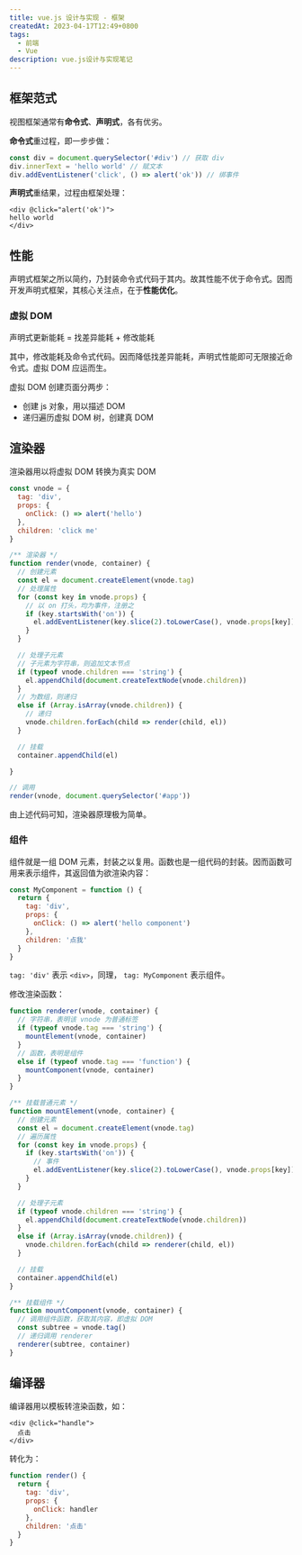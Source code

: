 ```yaml
---
title: vue.js 设计与实现 - 框架
createdAt: 2023-04-17T12:49+0800
tags:
  - 前端
  - Vue
description: vue.js设计与实现笔记
---
```


## 框架范式

视图框架通常有**命令式**、**声明式**，各有优劣。

**命令式**重过程，即一步步做：

``` js
const div = document.querySelector('#div') // 获取 div
div.innerText = 'hello world' // 赋文本
div.addEventListener('click', () => alert('ok')) // 绑事件
```

**声明式**重结果，过程由框架处理：

``` vue
<div @click="alert('ok')">
hello world
</div>
```

## 性能

声明式框架之所以简约，乃封装命令式代码于其内。故其性能不优于命令式。因而开发声明式框架，其核心关注点，在于**性能优化**。

### 虚拟 DOM

声明式更新能耗 = 找差异能耗 + 修改能耗

其中，修改能耗及命令式代码。因而降低找差异能耗，声明式性能即可无限接近命令式。虚拟 DOM 应运而生。

虚拟 DOM 创建页面分两步：

- 创建 js 对象，用以描述 DOM
- 递归遍历虚拟 DOM 树，创建真 DOM

## 渲染器

渲染器用以将虚拟 DOM 转换为真实 DOM

``` js
const vnode = {
  tag: 'div',
  props: {
    onClick: () => alert('hello')
  },
  children: 'click me'
}

/** 渲染器 */
function render(vnode, container) {
  // 创建元素
  const el = document.createElement(vnode.tag)
  // 处理属性
  for (const key in vnode.props) {
    // 以 on 打头，均为事件，注册之
    if (key.startsWith('on')) {
      el.addEventListener(key.slice(2).toLowerCase(), vnode.props[key])
    }
  }

  // 处理子元素
  // 子元素为字符串，则追加文本节点
  if (typeof vnode.children === 'string') {
    el.appendChild(document.createTextNode(vnode.children))
  }
  // 为数组，则递归
  else if (Array.isArray(vnode.children)) {
    // 递归
    vnode.children.forEach(child => render(child, el))
  }

  // 挂载
  container.appendChild(el)

}

// 调用
render(vnode, document.querySelector('#app'))
```

由上述代码可知，渲染器原理极为简单。

### 组件

组件就是一组 DOM 元素，封装之以复用。函数也是一组代码的封装。因而函数可用来表示组件，其返回值为欲渲染内容：

``` js
const MyComponent = function () {
  return {
    tag: 'div',
    props: {
      onClick: () => alert('hello component')
    },
    children: '点我'
  }
}
```

`tag: 'div'` 表示 `<div>`，同理， `tag: MyComponent` 表示组件。

修改渲染函数：

``` js
function renderer(vnode, container) {
  // 字符串，表明该 vnode 为普通标签
  if (typeof vnode.tag === 'string') {
    mountElement(vnode, container)
  }
  // 函数，表明是组件
  else if (typeof vnode.tag === 'function') {
    mountComponent(vnode, container)
  }
}

/** 挂载普通元素 */
function mountElement(vnode, container) {
  // 创建元素
  const el = document.createElement(vnode.tag)
  // 遍历属性
  for (const key in vnode.props) {
    if (key.startsWith('on')) {
      // 事件
      el.addEventListener(key.slice(2).toLowerCase(), vnode.props[key])
    }
  }

  // 处理子元素
  if (typeof vnode.children === 'string') {
    el.appendChild(document.createTextNode(vnode.children))
  }
  else if (Array.isArray(vnode.children)) {
    vnode.children.forEach(child => renderer(child, el))
  }

  // 挂载
  container.appendChild(el)
}

/** 挂载组件 */
function mountComponent(vnode, container) {
  // 调用组件函数，获取其内容，即虚拟 DOM
  const subtree = vnode.tag()
  // 递归调用 renderer
  renderer(subtree, container)
}
```

## 编译器

编译器用以模板转渲染函数，如：

``` vue
<div @click="handle">
  点击
</div>
```

转化为：

``` js
function render() {
  return {
    tag: 'div',
    props: {
      onClick: handler
    },
    children: '点击'
  }
}
```

